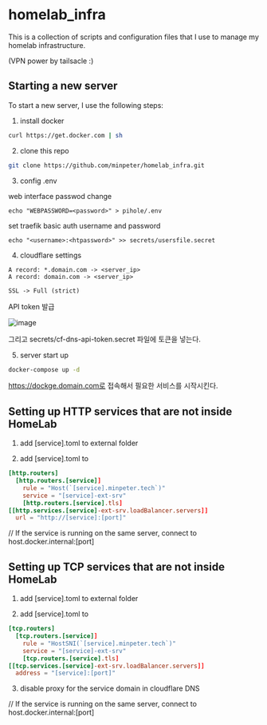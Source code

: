 # homelab_infra

This is a collection of scripts and configuration files that I use to manage my homelab infrastructure.

(VPN power by tailsacle :)

## Starting a new server

To start a new server, I use the following steps:

1. install docker

```sh
curl https://get.docker.com | sh
```

2. clone this repo

```sh
git clone https://github.com/minpeter/homelab_infra.git
```

3. config .env

web interface passwod change

```
echo "WEBPASSWORD=<password>" > pihole/.env
```

set traefik basic auth username and password

```
echo "<username>:<htpassword>" >> secrets/usersfile.secret
```

4. cloudflare settings

```
A record: *.domain.com -> <server_ip>
A record: domain.com -> <server_ip>

SSL -> Full (strict)
```

API token 발급

![image](https://github.com/minpeter/homelab_infra/assets/62207008/03e39852-ca62-47fa-8098-10e98f824191)


그리고 secrets/cf-dns-api-token.secret 파일에 토큰을 넣는다.

5. server start up

```sh
docker-compose up -d
```

https://dockge.domain.com로 접속해서 필요한 서비스를 시작시킨다.

## Setting up HTTP services that are not inside HomeLab

1. add [service].toml to external folder

2. add [service].toml to

```toml
[http.routers]
  [http.routers.[service]]
    rule = "Host(`[service].minpeter.tech`)"
    service = "[service]-ext-srv"
    [http.routers.[service].tls]
[[http.services.[service]-ext-srv.loadBalancer.servers]]
  url = "http://[service]:[port]"
```

// If the service is running on the same server, connect to host.docker.internal:[port]

## Setting up TCP services that are not inside HomeLab

1. add [service].toml to external folder

2. add [service].toml to

```toml
[tcp.routers]
  [tcp.routers.[service]]
    rule = "HostSNI(`[service].minpeter.tech`)"
    service = "[service]-ext-srv"
    [tcp.routers.[service].tls]
[[tcp.services.[service]-ext-srv.loadBalancer.servers]]
  address = "[service]:[port]"
```

3. disable proxy for the service domain in cloudflare DNS

// If the service is running on the same server, connect to host.docker.internal:[port]
